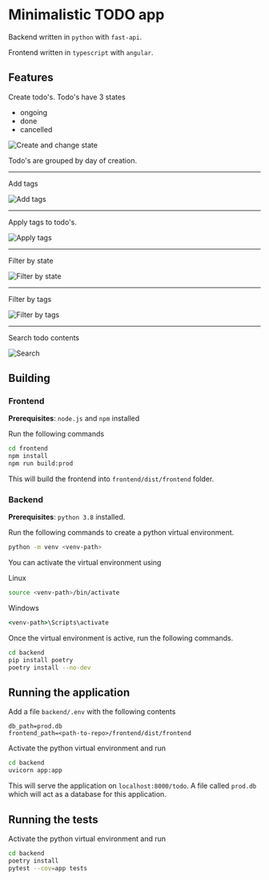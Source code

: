 # Minimalistic TODO app

Backend written in `python` with `fast-api`.

Frontend written in `typescript` with `angular`.


## Features

Create todo's. Todo's have 3 states

* ongoing
* done
* cancelled

![Create and change state](docs/create-and-change-state.gif)

Todo's are grouped by day of creation.

---

Add tags

![Add tags](docs/add-tag.gif)

---

Apply tags to todo's.

![Apply tags](docs/apply-tags.gif)

---

Filter by state

![Filter by state](docs/filter-state.gif)

---

Filter by tags

![Filter by tags](docs/filter-tag.gif)

---

Search todo contents

![Search](docs/search.gif)

## Building

### Frontend

**Prerequisites**: `node.js` and `npm` installed

Run the following commands

```bash
cd frontend
npm install
npm run build:prod
```

This will build the frontend into `frontend/dist/frontend` folder.


### Backend

**Prerequisites**: `python 3.8` installed.

Run the following commands to create a python virtual environment.

```bash
python -m venv <venv-path>
```

You can activate the virtual environment using

Linux

```bash
source <venv-path>/bin/activate
```

Windows

```cmd
<venv-path>\Scripts\activate
```

Once the virtual environment is active, run the following commands.

```bash
cd backend
pip install poetry
poetry install --no-dev
```

## Running the application

Add a file `backend/.env` with the following contents

```
db_path=prod.db
frontend_path=<path-to-repo>/frontend/dist/frontend
```

Activate the python virtual environment and run

```bash
cd backend
uvicorn app:app
```
This will serve the application on `localhost:8000/todo`. A file called `prod.db` which
will act as a database for this application.


## Running the tests

Activate the python virtual environment and run

```bash
cd backend
poetry install
pytest --cov=app tests
```
